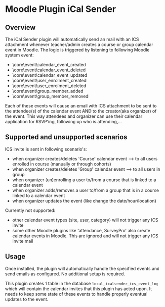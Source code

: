 #  Moodle Plugin iCal Sender

## Overview

The iCal Sender plugin will automatically send an mail with an ICS attachment whenever teacher/admin creates a course or group calendar event in Moodle.
The logic is triggered by listening  to following Moodle system event:
- \core\event\calendar_event_created
- \core\event\calendar_event_deleted
- \core\event\calendar_event_updated
- \core\event\user_enrolment_created
- \core\event\user_enrolment_deleted
- \core\event\group_member_added
- \core\event\group_member_removed

Each of these events will cause an email with ICS attachment to be sent to the attendee(s) of the calendar event AND to the creator(aka organizer) of the event.
This way attendees and organizer can use their calendar application for RSVP'ing, following up who is attending,...


## Supported and unsupported scenarios

ICS invite is sent in following scenario's:

- when organizer creates/deletes 'Course' calendar event  --> to all users enrolled in course (manually or through cohorts)
- when organizer creates/deletes 'Group' calendar event  --> to all users in group
- when organizer (un)enrolling a user to/from a course that is linked to a calendar event
- when organizer adds/removes a user to/from a group that is in a course linked to a calendar event
- when organizer updates the event (like change the date/hour/location)

Currently not supported:

- other calendar event types (site, user, category) will not trigger any ICS invite
- some other Moodle plugins like 'attendance, SurveyPro' also create calendar events in Moodle. This are ignored and will not trigger any ICS invite mail


## Usage

Once installed, the plugin will automatically handle the specified events and send emails as configured. No additional setup is required.

This plugin creates 1 table in the database `local_icalsender_ics_event_log` which will contain the calendar invites that this plugin has acted upon. It needs to keep some state of these events to handle properly eventual updates to the event.



